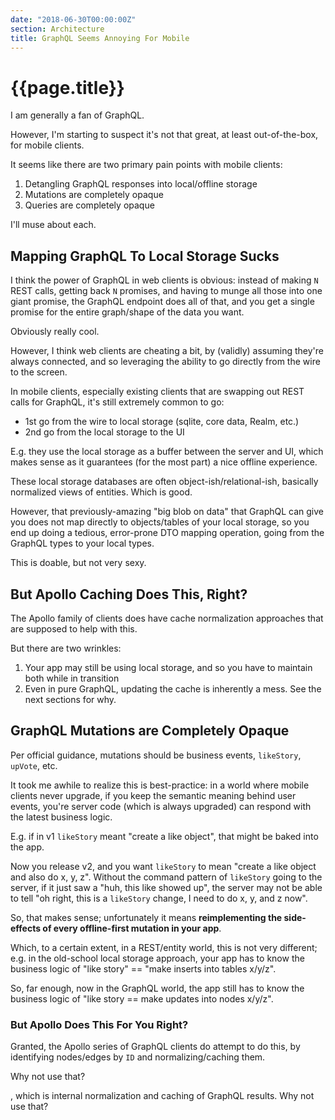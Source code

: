 ```yaml
---
date: "2018-06-30T00:00:00Z"
section: Architecture
title: GraphQL Seems Annoying For Mobile
---
```


{{page.title}}
==============

I am generally a fan of GraphQL.

However, I'm starting to suspect it's not that great, at least out-of-the-box, for mobile clients.

It seems like there are two primary pain points with mobile clients:

1. Detangling GraphQL responses into local/offline storage
2. Mutations are completely opaque
3. Queries are completely opaque

I'll muse about each.

Mapping GraphQL To Local Storage Sucks
--------------------------------------

I think the power of GraphQL in web clients is obvious: instead of making `N` REST calls, getting back `N` promises, and having to munge all those into one giant promise, the GraphQL endpoint does all of that, and you get a single promise for the entire graph/shape of the data you want.

Obviously really cool.

However, I think web clients are cheating a bit, by (validly) assuming they're always connected, and so leveraging the ability to go directly from the wire to the screen.

In mobile clients, especially existing clients that are swapping out REST calls for GraphQL, it's still extremely common to go:

* 1st go from the wire to local storage (sqlite, core data, Realm, etc.)
* 2nd go from the local storage to the UI

E.g. they use the local storage as a buffer between the server and UI, which makes sense as it guarantees (for the most part) a nice offline experience.

These local storage databases are often object-ish/relational-ish, basically normalized views of entities. Which is good.

However, that previously-amazing "big blob on data" that GraphQL can give you does not map directly to objects/tables of your local storage, so you end up doing a tedious, error-prone DTO mapping operation, going from the GraphQL types to your local types.

This is doable, but not very sexy.

But Apollo Caching Does This, Right?
------------------------------------

The Apollo family of clients does have cache normalization approaches that are supposed to help with this.

But there are two wrinkles:

1. Your app may still be using local storage, and so you have to maintain both while in transition
2. Even in pure GraphQL, updating the cache is inherently a mess. See the next sections for why.

GraphQL Mutations are Completely Opaque
---------------------------------------

Per official guidance, mutations should be business events, `likeStory`, `upVote`, etc.

It took me awhile to realize this is best-practice: in a world where mobile clients never upgrade, if you keep the semantic meaning behind user events, you're server code (which is always upgraded) can respond with the latest business logic.

E.g. if in v1 `likeStory` meant "create a like object", that might be baked into the app.

Now you release v2, and you want `likeStory` to mean "create a like object and also do x, y, z". Without the command pattern of `likeStory` going to the server, if it just saw a "huh, this like showed up", the server may not be able to tell "oh right, this is a `likeStory` change, I need to do x, y, and z now".

So, that makes sense; unfortunately it means **reimplementing the side-effects of every offline-first mutation in your app**.

Which, to a certain extent, in a REST/entity world, this is not very different; e.g. in the old-school local storage approach, your app has to know the business logic of "like story" == "make inserts into tables x/y/z".

So, far enough, now in the GraphQL world, the app still has to know the business logic of "like story == make updates into nodes x/y/z".





### But Apollo Does This For You Right?

Granted, the Apollo series of GraphQL clients do attempt to do this, by identifying nodes/edges by `ID` and normalizing/caching them.

Why not use that?



, which is internal normalization and caching of GraphQL results. Why not use that?







